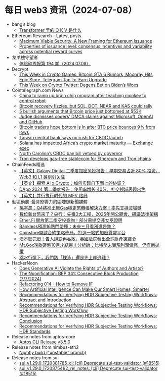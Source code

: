 # 每日 web3 资讯（2024-07-08）

- bang’s blog
  - [Transformer 里的 Q K V 是什么](http://blog.cnbang.net/tech/3934/)
- Ethereum Research - Latest posts
  - [Maximum Viable Security: A New Framing for Ethereum Issuance](https://ethresear.ch/t/maximum-viable-security-a-new-framing-for-ethereum-issuance/19992#post_2)
  - [Properties of issuance level: consensus incentives and variability across potential reward curves](https://ethresear.ch/t/properties-of-issuance-level-consensus-incentives-and-variability-across-potential-reward-curves/18448#post_13)
- 龙爪槐守望者
  - [体验碎周报第 194 期（2024.07.08）](https://www.ftium4.com/ux-weekly-194.html)
- Decrypt
  - [This Week in Crypto Games: Bitcoin GTA 6 Rumors, Moonray Hits Epic Store, Telegram Tap-to-Earn Upgrade](https://decrypt.co/238656/this-week-crypto-games-bitcoin-gta-6-rumors-moonray-telegram-upgrade)
  - [This Week on Crypto Twitter: Degens Bet on Biden’s Woes](https://decrypt.co/238696/this-week-on-crypto-twitter-degens-bet-on-bidens-woes)
- Cointelegraph.com News
  - [China to ramp up brain chip program after teaching monkey to control robot](https://cointelegraph.com/news/china-ramp-up-brain-chip-computer-interface-bci-program-monkeys-control-robots)
  - [Bitcoin recovery fizzles, but SOL, DOT, NEAR and KAS could rally](https://cointelegraph.com/news/bitcoin-recovery-fizzles-but-sol-dot-near-and-kas-could-rally)
  - [5 bullish arguments that Bitcoin price just bottomed at $53K](https://cointelegraph.com/news/5-bullish-arguments-bitcoin-price-bottomed-53k)
  - [Judge dismisses coders’ DMCA claims against Microsoft, OpenAI and GitHub](https://cointelegraph.com/news/judge-dismisses-coders-dmca-claims-microsoft-open-ai-artificial-intelligence-git-hub)
  - [Bitcoin traders hope bottom is in after BTC price bounces 9% from lows](https://cointelegraph.com/news/bitcoin-traders-bottom-is-in-btc-price-bounces)
  - [Taiwan central bank says no rush for CBDC launch](https://cointelegraph.com/news/taiwan-central-bank-cbdc-steady-progress)
  - [Solana has impacted Africa’s crypto market maturity — Exchange exec](https://cointelegraph.com/news/solana-african-crypto-adoption-flincap-cmo)
  - [North Carolina’s CBDC ban bill vetoed by governor](https://cointelegraph.com/news/north-carolina-governor-vetoes-cbdc-ban-bill)
  - [Tron develops gas-free stablecoin for Ethereum and Tron chains](https://cointelegraph.com/news/tron-is-building-a-gas-free-stablecoin-solution)
- ChainFeeds精选
  - [【英文】Galaxy Digital 二季度加密风投报告：早期交易占近 80% 投资，Web3 和 L1 类别引关注](https://www.chainfeeds.xyz/feed/detail/3cd20418-e421-4171-8adf-80ff14648c6f)
  - [【英文】探索 AI x Crypto：如何实现自下而上的协调？](https://www.chainfeeds.xyz/feed/detail/b9131bed-380e-412e-9155-91419e031333)
  - [DApp 2024 第二季度报告：使用率增长 40%，社交领域表现出色](https://www.chainfeeds.xyz/feed/detail/13631701-4b98-4f53-9c95-63b1abb43022)
  - [【英文】并行执行时代的 MEV 格局](https://www.chainfeeds.xyz/feed/detail/25f86a89-97ad-4971-bdaf-00e3e7b22915)
- 動區動趨-最具影響力的區塊鏈新聞媒體
  - [孫宇晨：Q4將推出無Gas穩定幣轉帳解決方案！率先支持波場鏈](https://www.blocktempo.com/gas-free-stablecoin-transfers-is-coming/)
  - [數位新台幣來了？央行：先推3大工程，2025年開公聽會、研議法律架構](https://www.blocktempo.com/no-timetable-for-taiwan-to-issue-cbdc/)
  - [Ether.Fi 開放第二季空投查詢！部分需提交非女巫證明](https://www.blocktempo.com/ether-fi-season-2-claim-checker-is-live/)
  - [Bankless預測16熱門幣種：未來三月看漲還是跌？](https://www.blocktempo.com/bankless-predicts-the-trend-of-16-popular-coins/)
  - [Coinstore開啟合約策略佈局，打造一站式加密貨幣平台](https://www.blocktempo.com/coinstore-opens-contract-trading-and-creates-a-one-stop-crypto-trading-platform/)
  - [澳本聰完蛋！告人誹謗再吞敗，英國法院發出全球財產凍結令](https://www.blocktempo.com/worldwide-freezing-order-against-craig-wright/)
  - [Mt.Gox還款砸盤10月才結束！分析師：比特幣未實現利潤偏高，仍有新拋壓](https://www.blocktempo.com/mt-gox-repayments-may-stretch-until-october/)
  - [跳水行情下，我們該「裸泳」還是先上岸逃難？](https://www.blocktempo.com/what-to-do-after-bitcoin-crashes/)
- HackerNoon
  - [Does Generative AI Violate the Rights of Authors and Artists?](https://hackernoon.com/does-generative-ai-violate-the-rights-of-authors-and-artists?source=rss)
  - [The Noonification: BEP 341: Consecutive Block Production (7/7/2024)](https://hackernoon.com/7-7-2024-noonification?source=rss)
  - [Refactoring 014 - How to Remove IF](https://hackernoon.com/refactoring-014-how-to-remove-if?source=rss)
  - [How Artificial Intelligence Can Make Our Smart Homes, Smarter](https://hackernoon.com/how-artificial-intelligence-can-make-our-smart-homes-smarter?source=rss)
  - [Recommendations for Verifying HDR Subjective Testing Workflows: Abstract and Introduction](https://hackernoon.com/recommendations-for-verifying-hdr-subjective-testing-workflows-abstract-and-introduction?source=rss)
  - [Recommendations for Verifying HDR Subjective Testing Workflows: HDR Subjective Testing Workflow](https://hackernoon.com/recommendations-for-verifying-hdr-subjective-testing-workflows-hdr-subjective-testing-workflow?source=rss)
  - [Recommendations for Verifying HDR Subjective Testing Workflows: Conclusion](https://hackernoon.com/recommendations-for-verifying-hdr-subjective-testing-workflows-conclusion?source=rss)
  - [Recommendations for Verifying HDR Subjective Testing Workflows: HDR Standards](https://hackernoon.com/recommendations-for-verifying-hdr-subjective-testing-workflows-hdr-standards?source=rss)
- Release notes from aptos-core
  - [Aptos CLI Release v3.5.0](https://github.com/aptos-labs/aptos-core/releases/tag/aptos-cli-v3.5.0)
- Release notes from nimbus-eth2
  - [Nightly build ("unstable" branch)](https://github.com/status-im/nimbus-eth2/releases/tag/nightly)
- Release notes from sui
  - [sui_v1.29.0_1720381785_ci: [cli] Deprecate sui-test-validator (#18515)](https://github.com/MystenLabs/sui/releases/tag/sui_v1.29.0_1720381785_ci)
  - [sui_v1.29.0_1720375482_rel_notes: [cli] Deprecate sui-test-validator (#18515)](https://github.com/MystenLabs/sui/releases/tag/sui_v1.29.0_1720375482_rel_notes)

